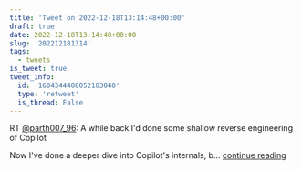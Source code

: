 ```yaml
---
title: 'Tweet on 2022-12-18T13:14:48+00:00'
draft: true
date: 2022-12-18T13:14:48+00:00
slug: '202212181314'
tags:
  - tweets
is_tweet: true
tweet_info:
  id: '1604344408052183040'
  type: 'retweet'
  is_thread: False
---
```




RT [@parth007_96](https://x.com/parth007_96): A while back I'd done some shallow reverse engineering of Copilot

Now I've done a deeper dive into Copilot's internals, b… [continue reading](https://x.com/sytelus/status/1604344408052183040)
